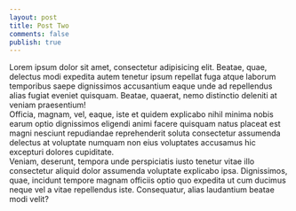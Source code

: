 ```yaml
---
layout: post
title: Post Two
comments: false
publish: true
---
```


<div>Lorem ipsum dolor sit amet, consectetur adipisicing elit. Beatae, quae, delectus modi expedita autem tenetur ipsum repellat fuga atque laborum temporibus saepe dignissimos accusantium eaque unde ad repellendus alias fugiat eveniet quisquam. Beatae, quaerat, nemo distinctio deleniti at veniam praesentium!</div>
<div>Officia, magnam, vel, eaque, iste et quidem explicabo nihil minima nobis earum optio dignissimos eligendi animi facere quisquam natus placeat est magni nesciunt repudiandae reprehenderit soluta consectetur assumenda delectus at voluptate numquam non eius voluptates accusamus hic excepturi dolores cupiditate.</div>
<div>Veniam, deserunt, tempora unde perspiciatis iusto tenetur vitae illo consectetur aliquid dolor assumenda voluptate explicabo ipsa. Dignissimos, quae, incidunt tempore magnam officiis optio quo expedita ut cum ducimus neque vel a vitae repellendus iste. Consequatur, alias laudantium beatae modi velit?</div>
  